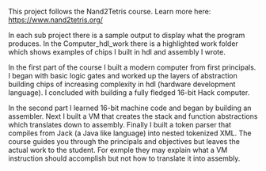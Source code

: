This project follows the Nand2Tetris course. Learn more here: https://www.nand2tetris.org/

In each sub project there is a sample output to display what the program produces. In the Computer_hdl_work there is a highlighted work folder which shows examples of chips I built in hdl and assembly I wrote.

In the first part of the course I built a modern computer from first principals.
I began with basic logic gates and worked up the layers of abstraction building chips of increasing complexity in hdl (hardware development language). 
I concluded with building a fully fledged 16-bit Hack computer. 

In the second part I learned 16-bit machine code and began by building an assembler. Next I built a VM that creates the stack and function abstractions which translates down to assembly. Finally I built a token parser that compiles from Jack (a Java like language) into nested tokenized XML. The course guides you through the principals and objectives but leaves the actual work to the student. For exmple they may explain what a VM instruction should accomplish but not how to translate it into assembly.
